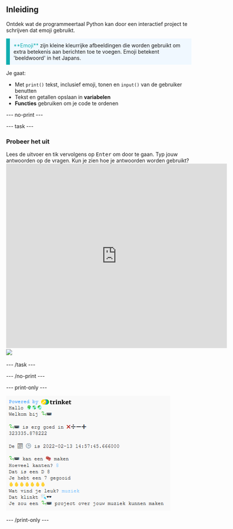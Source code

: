 ## Inleiding

Ontdek wat de programmeertaal Python kan door een interactief project te schrijven dat emoji gebruikt.

<p style="border-left: solid; border-width:10px; border-color: #0faeb0; background-color: aliceblue; padding: 10px;">
<span style="color: #0faeb0">**Emoji**</span> zijn kleine kleurrijke afbeeldingen die worden gebruikt om extra betekenis aan berichten toe te voegen. Emoji betekent 'beeldwoord' in het Japans.
</p>

Je gaat:
+ Met `print()` tekst, inclusief emoji, tonen en `input()` van de gebruiker benutten
+ Tekst en getallen opslaan in **variabelen**
+ **Functies** gebruiken om je code te ordenen

--- no-print ---

--- task ---

### Probeer het uit
<div style="display: flex; flex-wrap: wrap">
<div style="flex-basis: 175px; flex-grow: 1">  
Lees de uitvoer en tik vervolgens op <kbd>Enter</kbd> om door te gaan. 
Typ jouw antwoorden op de vragen. Kun je zien hoe je antwoorden worden gebruikt?
</div>
<div class="trinket">
  <iframe src="https://trinket.io/embed/python/a54e164ac2?outputOnly=true&start=result" width="600" height="500" frameborder="0" marginwidth="0" marginheight="0" allowfullscreen>
  </iframe>
  <img src="images/hello-final.png">
</div>
</div>

--- /task ---

--- /no-print ---

--- print-only ---

![Voltooid project](images/showcase_static.png)

--- /print-only ---
